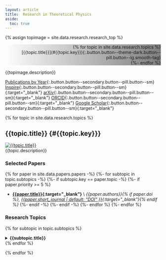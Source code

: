 ```yaml
---
layout: article
title:  Research in Theoretical Physics
aside:
  toc: true
---
```



{% assign topimage = site.data.research.research_top %}

<style>
  .hero-example--linear-gradient {
    background-image: linear-gradient(90deg, rgba(0, 0, 0, 0), rgba(0, 0, 0, 0.5)), url("{{topimage.image}}");
  }
  .smooth-tag {
    scroll-behavior: smooth;
  }
</style>

<div class="hero hero--dark hero-example--linear-gradient">
<div class="hero__content px-4  py-2" style="text-align: right;">
{% for topic in site.data.research.topics %}
<div markdown="1"  style="align: right;">
[{{topic.title}}](#{{topic.key}}){:.button.button--theme-dark.button--pill.button--lg.smooth-tag}
</div>
{%- endfor %}
</div>
</div>

{{topimage.description}}

[Publications by Year](cv#publications--preprints){:.button.button--secondary.button--pill.button--sm}
[Inspire](http://inspirehep.net/author/profile/Jesse.Thaler.1){:.button.button--secondary.button--pill.button--sm}{:target="_blank"}
[arXiv](http://arxiv.org/a/thaler_j_1){:.button.button--secondary.button--pill.button--sm}{:target="_blank"}
[ORCID](https://orcid.org/0000-0002-2406-8160){:.button.button--secondary.button--pill.button--sm}{:target="_blank"}
[Google Scholar](https://scholar.google.com/citations?user=djDP5SMAAAAJ){:.button.button--secondary.button--pill.button--sm}{:target="_blank"}

{% for topic in site.data.research.topics %}

## {{topic.title}} {#{{topic.key}}}

<div class="item">
<div class="item__image">
<a href="{{topic.image_url}}" target="_blank">
<img class="image-96--xl" src="{{topic.image}}" title="{{topic.title}}"/>
</a>
</div>
<div class="item__content">
{{topic.description}}
</div>
</div>


### Selected Papers

{% for paper in site.data.papers.papers -%}
{%- for subtopic in topic.subtopics -%}
{%- if subtopic.key == paper.topic -%}
  {%- if paper.priority >= 5 %}
  * **[{{paper.title}}](https://arxiv.org/abs/{{paper.arxiv}}){:target="_blank"}** \\
        *{{paper.authors}}{% if paper.doi %}, [{{paper.short_journal | default: "DOI" }}](https://doi.org/{{paper.doi}}){:target="_blank"}{% endif %}*
  {%- endif -%}
{%- endif -%}
{%- endfor %}
{%- endfor %}


### Research Topics


{% for subtopic in topic.subtopics %}
<details markdown="1">

<summary><b>{{subtopic.title}}</b></summary>

{% for paper in site.data.papers.papers -%}
{% if subtopic.key == paper.topic %}
  * **[{{paper.title}}](https://arxiv.org/abs/{{paper.arxiv}}){:target="_blank"}** {% if paper.priority >= 3 %}`recommended`{:.success}{% endif %} \\
    *{{paper.authors}}{% if paper.doi %}, [{{paper.short_journal | default: "DOI" }}](https://doi.org/{{paper.doi}}){:target="_blank"}{% endif %}*
{%- endif %}
{%- endfor%}

</details>
{% endfor %}

{% endfor %}
